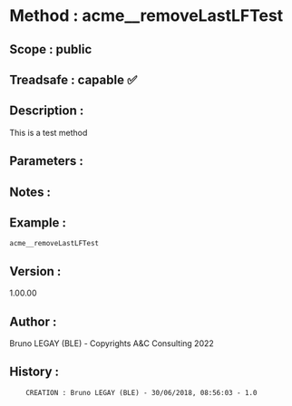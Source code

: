 ﻿# **Method :** acme__removeLastLFTest
## **Scope :** public
## **Treadsafe :** capable ✅ 
## **Description :** 
This is a test method
## **Parameters :** 
## **Notes :** 

## **Example :** 
```
acme__removeLastLFTest
```
## **Version :** 
1.00.00
## **Author :** 
Bruno LEGAY (BLE) - Copyrights A&C Consulting 2022
## **History :** 
 
        CREATION : Bruno LEGAY (BLE) - 30/06/2018, 08:56:03 - 1.0
